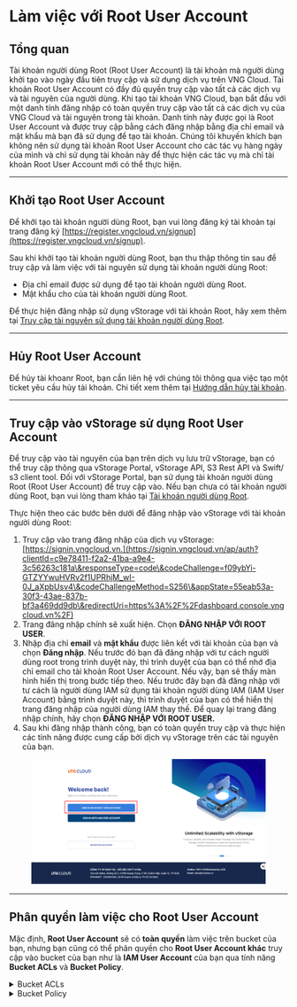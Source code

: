# Làm việc với Root User Account

## **Tổng quan**

Tài khoản người dùng Root (Root User Account) là tài khoản mà người dùng khởi tạo vào ngày đầu tiên truy cập và sử dụng dịch vụ trên VNG Cloud. Tài khoản Root User Account có đầy đủ quyền truy cập vào tất cả các dịch vụ và tài nguyên của người dùng. Khi tạo tài khoản VNG Cloud, bạn bắt đầu với một danh tính đăng nhập có toàn quyền truy cập vào tất cả các dịch vụ của VNG Cloud và tài nguyên trong tài khoản. Danh tính này được gọi là Root User Account và được truy cập bằng cách đăng nhập bằng địa chỉ email và mật khẩu mà bạn đã sử dụng để tạo tài khoản. Chúng tôi khuyến khích bạn không nên sử dụng tài khoản Root User Account cho các tác vụ hàng ngày của mình và chỉ sử dụng tài khoản này để thực hiện các tác vụ mà chỉ tài khoản Root User Account mới có thể thực hiện.

***

## **Khởi tạo Root User Account**

Để khởi tạo tài khoản người dùng Root, bạn vui lòng đăng ký tài khoản tại trang đăng ký [https://register.vngcloud.vn/signup](https://register.vngcloud.vn/signup).

Sau khi khởi tạo tài khoản người dùng Root, bạn thu thập thông tin sau để truy cập và làm việc với tài nguyên sử dụng tài khoản người dùng Root:

* Địa chỉ email được sử dụng để tạo tài khoản người dùng Root.
* Mật khẩu cho của tài khoản người dùng Root.

Để thực hiện đăng nhập sử dụng vStorage với tài khoản Root, hãy xem thêm tại [Truy cập tài nguyên sử dụng tài khoản người dùng Root](https://docs.vngcloud.vn/vng-cloud-document/vn/vstorage/object-storage/vstorage-hcm03/quan-ly-truy-cap/quan-ly-truy-cap-tai-nguyen-vstorage/truy-cap-tai-nguyen-su-dung-tai-khoan-nguoi-dung-root).

***

## **Hủy Root User Account**

Để hủy tài khoanr Root, bạn cần liên hệ với chúng tôi thông qua việc tạo một ticket yêu cầu hủy tài khoản. Chi tiết xem thêm tại [Hướng dẫn hủy tài khoản](https://docs.vngcloud.vn/vng-cloud-document/vn/huong-dan-su-dung-tai-khoan/huong-dan-huy-tai-khoan).

***

## Truy cập vào vStorage sử dụng Root User Account

Để truy cập vào tài nguyên của bạn trên dịch vụ lưu trữ vStorage, bạn có thể truy cập thông qua vStorage Portal, vStorage API, S3 Rest API và Swift/ s3 client tool. Đối với vStorage Portal, bạn sử dụng tài khoản người dùng Root (Root User Account) để truy cập vào. Nếu bạn chưa có tài khoản người dùng Root, bạn vui lòng tham khảo tại [Tài khoản người dùng Root](https://docs.vngcloud.vn/vng-cloud-document/vn/vstorage/object-storage/vstorage-hcm03/quan-ly-truy-cap/quan-ly-tai-khoan-truy-cap-vstorage/tai-khoan-nguoi-dung-root).

Thực hiện theo các bước bên dưới để đăng nhập vào vStorage với tài khoản người dùng Root:

1. Truy cập vào trang đăng nhập của dịch vụ vStorage: [https://signin.vngcloud.vn.](https://signin.vngcloud.vn/ap/auth?clientId=c9e78411-f2a2-41ba-a9e4-3c56263c181a\&responseType=code\&codeChallenge=f09ybYi-GTZYYwuHVRv2f1UPRhjM_wI-0J_aXpbUsv4\&codeChallengeMethod=S256\&appState=55eab53a-30f3-43ae-837b-bf3a469dd9db\&redirectUri=https%3A%2F%2Fdashboard.console.vngcloud.vn%2F)
2. Trang đăng nhập chính sẽ xuất hiện. Chọn **ĐĂNG NHẬP VỚI ROOT USER**.
3. Nhập địa chỉ **email** và **mật khẩu** được liên kết với tài khoản của bạn và chọn **Đăng nhập**. Nếu trước đó bạn đã đăng nhập với tư cách người dùng root trong trình duyệt này, thì trình duyệt của bạn có thể nhớ địa chỉ email cho tài khoản Root User Account. Nếu vậy, bạn sẽ thấy màn hình hiển thị trong bước tiếp theo. Nếu trước đây bạn đã đăng nhập với tư cách là người dùng IAM sử dụng tài khoản người dùng IAM (IAM User Account) bằng trình duyệt này, thì trình duyệt của bạn có thể hiển thị trang đăng nhập của người dùng IAM thay thế. Để quay lại trang đăng nhập chính, hãy chọn **ĐĂNG NHẬP VỚI ROOT USER.**
4. Sau khi đăng nhập thành công, bạn có toàn quyền truy cập và thực hiện các tính năng được cung cấp bởi dịch vụ vStorage trên các tài nguyên của bạn.&#x20;

<figure><img src="../../../../.gitbook/assets/image (9) (1) (1) (1).png" alt=""><figcaption></figcaption></figure>

***

## Phân quyền làm việc cho Root User Account

Mặc định, **Root User Account** sẽ có **toàn quyền** làm việc trên bucket của bạn, nhưng bạn cũng có thể phân quyền cho **Root User Account khác** truy cập vào bucket của bạn như là **IAM User Account** của bạn qua tính năng **Bucket ACLs** và **Bucket Policy**.

<details>

<summary>Bucket ACLs</summary>

Bạn có thể cấp quyền Đọc, Ghi hoặc Đọc và Ghi cho 1 hoặc tất cả Root user khác. (Root user được cấp quyền truy cập qua ACLS phải là tài khoản được cấp quyền trên hệ thống VNG Cloud của chúng tôi). Để biết thêm thông tin, hãy xem tại Sử dụng tính năng ACLs.

</details>

<details>

<summary>Bucket Policy</summary>

Bạn có thể quản lý quyền truy cập vào bucket của bạn thông qua các quy tắc dạng JSON. Để biết thêm thông tin, hãy xem tại Sử dụng tính năng Bucket Policy.

</details>
